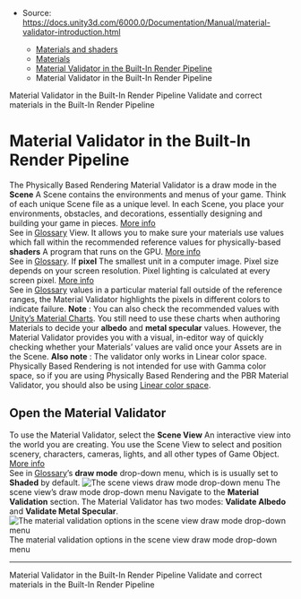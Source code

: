 * Source: https://docs.unity3d.com/6000.0/Documentation/Manual/material-validator-introduction.html

  * [Materials and shaders](https://docs.unity3d.com/6000.0/Documentation/Manual/materials-and-shaders.html)
  * [Materials](https://docs.unity3d.com/6000.0/Documentation/Manual/Materials.html)
  * [Material Validator in the Built-In Render Pipeline](https://docs.unity3d.com/6000.0/Documentation/Manual/materials-troubleshooting.html)
  * Material Validator in the Built-In Render Pipeline 


[](https://docs.unity3d.com/6000.0/Documentation/Manual/materials-troubleshooting.html)
Material Validator in the Built-In Render Pipeline
[](https://docs.unity3d.com/6000.0/Documentation/Manual/material-validator-validate.html)
Validate and correct materials in the Built-In Render Pipeline
# Material Validator in the Built-In Render Pipeline
The Physically Based Rendering Material Validator is a draw mode in the **Scene** A Scene contains the environments and menus of your game. Think of each unique Scene file as a unique level. In each Scene, you place your environments, obstacles, and decorations, essentially designing and building your game in pieces. [More info](https://docs.unity3d.com/6000.0/Documentation/Manual/CreatingScenes.html)  
See in [Glossary](https://docs.unity3d.com/6000.0/Documentation/Manual/Glossary.html#Scene) View. It allows you to make sure your materials use values which fall within the recommended reference values for physically-based **shaders** A program that runs on the GPU. [More info](https://docs.unity3d.com/6000.0/Documentation/Manual/Shaders.html)  
See in [Glossary](https://docs.unity3d.com/6000.0/Documentation/Manual/Glossary.html#Shader). If **pixel** The smallest unit in a computer image. Pixel size depends on your screen resolution. Pixel lighting is calculated at every screen pixel. [More info](https://docs.unity3d.com/6000.0/Documentation/Manual/ShadowPerformance.html)  
See in [Glossary](https://docs.unity3d.com/6000.0/Documentation/Manual/Glossary.html#pixel) values in a particular material fall outside of the reference ranges, the Material Validator highlights the pixels in different colors to indicate failure.
**Note** : You can also check the recommended values with [Unity’s Material Charts](https://docs.unity3d.com/6000.0/Documentation/Manual/StandardShaderMaterialCharts.html). You still need to use these charts when authoring Materials to decide your **albedo** and **metal specular** values. However, the Material Validator provides you with a visual, in-editor way of quickly checking whether your Materials’ values are valid once your Assets are in the Scene.
**Also note** : The validator only works in Linear color space. Physically Based Rendering is not intended for use with Gamma color space, so if you are using Physically Based Rendering and the PBR Material Validator, you should also be using [Linear color space](https://docs.unity3d.com/6000.0/Documentation/Manual/color-spaces-landing.html).
## Open the Material Validator
To use the Material Validator, select the **Scene View** An interactive view into the world you are creating. You use the Scene View to select and position scenery, characters, cameras, lights, and all other types of Game Object. [More info](https://docs.unity3d.com/6000.0/Documentation/Manual/UsingTheSceneView.html)  
See in [Glossary](https://docs.unity3d.com/6000.0/Documentation/Manual/Glossary.html#SceneView)’s **draw mode** drop-down menu, which is is usually set to **Shaded** by default. 
![The scene views draw mode drop-down menu](https://docs.unity3d.com/6000.0/Documentation/uploads/Main/materialValidator1.png) The scene view’s draw mode drop-down menu
Navigate to the **Material Validation** section. The Material Validator has two modes: **Validate Albedo** and **Validate Metal Specular**. 
![The material validation options in the scene view draw mode drop-down menu](https://docs.unity3d.com/6000.0/Documentation/uploads/Main/materialValidator2.png) The material validation options in the scene view draw mode drop-down menu
* * *
[](https://docs.unity3d.com/6000.0/Documentation/Manual/materials-troubleshooting.html)
Material Validator in the Built-In Render Pipeline
[](https://docs.unity3d.com/6000.0/Documentation/Manual/material-validator-validate.html)
Validate and correct materials in the Built-In Render Pipeline
